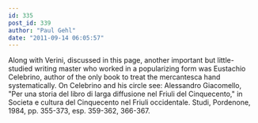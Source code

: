 ```yaml
---
id: 335
post_id: 339
author: "Paul Gehl"
date: "2011-09-14 06:05:57"
---
```

Along with Verini, discussed in this page, another important but little-studied writing master who worked in a popularizing form was Eustachio Celebrino, author of the only book to treat the mercantesca hand systematically. On Celebrino and his circle see: Alessandro Giacomello, "Per una storia del libro di larga diffusione nel Friuli del Cinquecento," in Societa e cultura del Cinquecento nel Friuli occidentale. Studi, Pordenone, 1984, pp. 355-373, esp. 359-362, 366-367.
